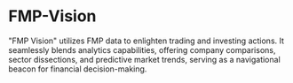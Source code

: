# FMP-Vision
"FMP Vision" utilizes FMP data to enlighten trading and investing actions. It seamlessly blends analytics capabilities, offering company comparisons, sector dissections, and predictive market trends, serving as a navigational beacon for financial decision-making.
